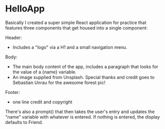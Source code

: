 # HelloApp

Basically I created a super simple React application for practice that features three components that get housed into a single component:

Header:
- Includes a "logo" via a H1 and a small navigation menu.

Body:
- The main body content of the app, includes a paragraph that looks for the value of a {name} variable.
- An image supplied from Unsplash. Special thanks and credit goes to Sebastian Unrau for the awesome forest pic!

Footer:
- one line credit and copyright


There's also a prompt() that then takes the user's entry and updates the "name" variable with whatever is entered.
If nothing is entered, the display defaults to Friend.
